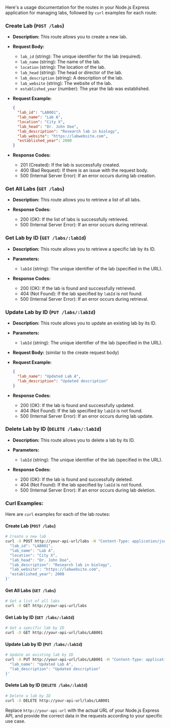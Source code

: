 Here's a usage documentation for the routes in your Node.js Express application for managing labs, followed by `curl` examples for each route:

### Create Lab (`POST /labs`)

- **Description:** This route allows you to create a new lab.

- **Request Body:**
  - `lab_id` (string): The unique identifier for the lab (required).
  - `lab_name` (string): The name of the lab.
  - `location` (string): The location of the lab.
  - `lab_head` (string): The head or director of the lab.
  - `lab_description` (string): A description of the lab.
  - `lab_website` (string): The website of the lab.
  - `established_year` (number): The year the lab was established.

- **Request Example:**
  ```json
  {
    "lab_id": "LAB001",
    "lab_name": "Lab A",
    "location": "City X",
    "lab_head": "Dr. John Doe",
    "lab_description": "Research lab in biology",
    "lab_website": "https://labwebsite.com",
    "established_year": 2000
  }
  ```

- **Response Codes:**
  - 201 (Created): If the lab is successfully created.
  - 400 (Bad Request): If there is an issue with the request body.
  - 500 (Internal Server Error): If an error occurs during lab creation.

### Get All Labs (`GET /labs`)

- **Description:** This route allows you to retrieve a list of all labs.

- **Response Codes:**
  - 200 (OK): If the list of labs is successfully retrieved.
  - 500 (Internal Server Error): If an error occurs during retrieval.

### Get Lab by ID (`GET /labs/:labId`)

- **Description:** This route allows you to retrieve a specific lab by its ID.

- **Parameters:**
  - `labId` (string): The unique identifier of the lab (specified in the URL).

- **Response Codes:**
  - 200 (OK): If the lab is found and successfully retrieved.
  - 404 (Not Found): If the lab specified by `labId` is not found.
  - 500 (Internal Server Error): If an error occurs during retrieval.

### Update Lab by ID (`PUT /labs/:labId`)

- **Description:** This route allows you to update an existing lab by its ID.

- **Parameters:**
  - `labId` (string): The unique identifier of the lab (specified in the URL).

- **Request Body:** (similar to the create request body)

- **Request Example:**
  ```json
  {
    "lab_name": "Updated Lab A",
    "lab_description": "Updated description"
  }
  ```

- **Response Codes:**
  - 200 (OK): If the lab is found and successfully updated.
  - 404 (Not Found): If the lab specified by `labId` is not found.
  - 500 (Internal Server Error): If an error occurs during lab update.

### Delete Lab by ID (`DELETE /labs/:labId`)

- **Description:** This route allows you to delete a lab by its ID.

- **Parameters:**
  - `labId` (string): The unique identifier of the lab (specified in the URL).

- **Response Codes:**
  - 200 (OK): If the lab is found and successfully deleted.
  - 404 (Not Found): If the lab specified by `labId` is not found.
  - 500 (Internal Server Error): If an error occurs during lab deletion.

### Curl Examples:

Here are `curl` examples for each of the lab routes:

#### Create Lab (`POST /labs`)

```bash
# Create a new lab
curl -X POST http://your-api-url/labs -H "Content-Type: application/json" -d '{
  "lab_id": "LAB001",
  "lab_name": "Lab A",
  "location": "City X",
  "lab_head": "Dr. John Doe",
  "lab_description": "Research lab in biology",
  "lab_website": "https://labwebsite.com",
  "established_year": 2000
}'
```

#### Get All Labs (`GET /labs`)

```bash
# Get a list of all labs
curl -X GET http://your-api-url/labs
```

#### Get Lab by ID (`GET /labs/:labId`)

```bash
# Get a specific lab by ID
curl -X GET http://your-api-url/labs/LAB001
```

#### Update Lab by ID (`PUT /labs/:labId`)

```bash
# Update an existing lab by ID
curl -X PUT http://your-api-url/labs/LAB001 -H "Content-Type: application/json" -d '{
  "lab_name": "Updated Lab A",
  "lab_description": "Updated description"
}'
```

#### Delete Lab by ID (`DELETE /labs/:labId`)

```bash
# Delete a lab by ID
curl -X DELETE http://your-api-url/labs/LAB001
```

Replace `http://your-api-url` with the actual URL of your Node.js Express API, and provide the correct data in the requests according to your specific use case.
